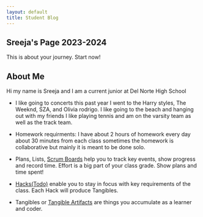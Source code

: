 ```yaml
---
layout: default
title: Student Blog
---
```



## Sreeja's Page 2023-2024 
This is about your journey. Start now!

## About Me
Hi my name is Sreeja and I am a current junior at Del Norte High School
- I like going to concerts this past year I went to the Harry styles, The Weeknd, SZA, and Olivia rodrigo. I like going to the beach and hanging out with my friends I like playing tennis and am on the varsity team as well as the track team.
- Homework requirments: I have about 2 hours of homework every day about 30 minutes from each class sometimes the homework is collaborative but mainly it is meant to be done solo.  

- Plans, Lists, [Scrum Boards](https://clickup.com/blog/scrum-board/) help you to track key events, show progress and record time.  Effort is a big part of your class grade.  Show plans and time spent!
- [Hacks(Todo)](https://levelup.gitconnected.com/six-ultimate-daily-hacks-for-every-programmer-60f5f10feae) enable you to stay in focus with key requirements of the class.  Each Hack will produce Tangibles.
- Tangibles or [Tangible Artifacts](https://en.wikipedia.org/wiki/Artifact_(software_development)) are things you accumulate as a learner and coder. 
